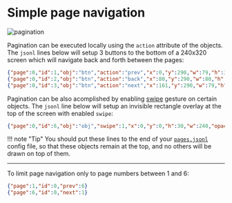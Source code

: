 
<h1>Simple page navigation</h1>

![pagination](https://user-images.githubusercontent.com/1550668/115120975-aa96c480-9fb0-11eb-9bda-95abcc16ec8e.png)

Pagination can be executed locally using the `action` attribute of the objects.  
The `jsonl` lines below will setup 3 buttons to the bottom of a 240x320 screen which will navigate back and forth between the pages:

```json
{"page":0,"id":1,"obj":"btn","action":"prev","x":0,"y":290,"w":79,"h":32,"bg_color":"#2C3E50","text":"\uE141","text_color":"#FFFFFF","radius":0,"border_side":0,"text_font":28}
{"page":0,"id":2,"obj":"btn","action":"back","x":80,"y":290,"w":80,"h":32,"bg_color":"#2C3E50","text":"\uE2DC","text_color":"#FFFFFF","radius":0,"border_side":0,"text_font":22}
{"page":0,"id":3,"obj":"btn","action":"next","x":161,"y":290,"w":79,"h":32,"bg_color":"#2C3E50","text":"\uE142","text_color":"#FFFFFF","radius":0,"border_side":0,"text_font":28}
```

Pagination can be also acomplished by enabling [swipe](../../../design/objects#swipe) gesture on certain objects. The `jsonl` line below will setup an invisible rectangle overlay at the top of the screen with enabled `swipe`:

```json
{"page":0,"id":6,"obj":"obj","swipe":1,"x":0,"y":0,"h":30,"w":240,"opacity":0,"comment":"swipe-area-at-top"}
```

!!! note "Tip"
    You should put these lines to the end of your [`pages.jsonl`](../../../design/pages#pagesjsonl) config file, so that these objects remain at the top, and no others will be drawn on top of them.

* * * * *

To limit page navigation only to page numbers between 1 and 6:

```json
{"page":1,"id":0,"prev":6}
{"page":6,"id":0,"next":1}
```


